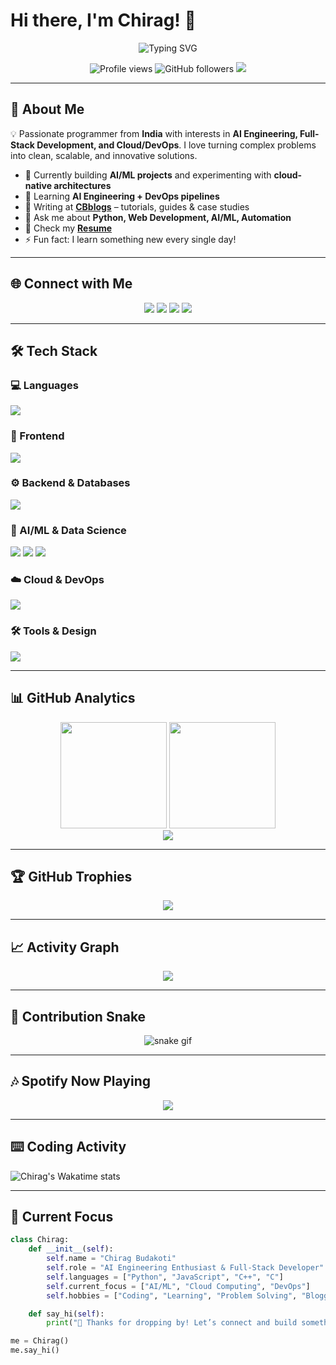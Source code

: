 # Hi there, I'm Chirag! 👋

<div align="center">
  <img src="https://readme-typing-svg.herokuapp.com?font=Fira+Code&weight=500&size=24&pause=1000&color=36BCF7&center=true&vCenter=true&width=600&lines=AI+Engineering+Enthusiast;Full+Stack+Developer;Python+Specialist;DevOps+Learner;Always+Building+Something+New!" alt="Typing SVG" />
</div>

<p align="center">
  <img src="https://komarev.com/ghpvc/?username=cbcodes03&label=Profile%20views&color=36BCF7&style=for-the-badge" alt="Profile views" />
  <img src="https://img.shields.io/github/followers/cbcodes03?label=Followers&style=for-the-badge&logo=github" alt="GitHub followers" />
  <img src="https://img.shields.io/badge/From-India-ff9933?style=for-the-badge&logo=google-earth&logoColor=white" />
</p>

---

## 🚀 About Me  

💡 Passionate programmer from **India** with interests in **AI Engineering, Full-Stack Development, and Cloud/DevOps**. I love turning complex problems into clean, scalable, and innovative solutions.  

- 🔭 Currently building **AI/ML projects** and experimenting with **cloud-native architectures**  
- 🌱 Learning **AI Engineering + DevOps pipelines**  
- 📝 Writing at **[CBblogs](https://yourbloglink.com)** – tutorials, guides & case studies  
- 💬 Ask me about **Python, Web Development, AI/ML, Automation**  
- 📄 Check my **[Resume](resume-link-here.pdf)**  
- ⚡ Fun fact: I learn something new every single day!  

---

## 🌐 Connect with Me  

<p align="center">
<a href="https://linkedin.com/in/chirag-budakoti"><img src="https://img.shields.io/badge/Chirag%20Budakoti-0077B5?style=for-the-badge&logo=linkedin&logoColor=white"/></a>
<a href="https://leetcode.com/chirag-budakoti"><img src="https://img.shields.io/badge/LeetCode-FFA116?style=for-the-badge&logo=leetcode&logoColor=black"/></a>
<a href="mailto:chirag@example.com"><img src="https://img.shields.io/badge/Email-D14836?style=for-the-badge&logo=gmail&logoColor=white"/></a>
<a href="https://twitter.com/username"><img src="https://img.shields.io/badge/Twitter-1DA1F2?style=for-the-badge&logo=twitter&logoColor=white"/></a>
</p>

---

## 🛠️ Tech Stack  

### 💻 Languages  
<p>
<img src="https://skillicons.dev/icons?i=python,js,cpp,c,php&theme=dark" />
</p>

### 🎨 Frontend  
<p>
<img src="https://skillicons.dev/icons?i=react,vue,html,css,tailwind,reactnative&theme=dark" />
</p>

### ⚙️ Backend & Databases  
<p>
<img src="https://skillicons.dev/icons?i=django,flask,nodejs,express,mongodb,postgres,mysql,redis&theme=dark" />
</p>

### 🤖 AI/ML & Data Science  
<p>
<img src="https://skillicons.dev/icons?i=tensorflow,opencv&theme=dark" />
<img src="https://img.shields.io/badge/Scikit--Learn-F7931E?style=for-the-badge&logo=scikit-learn&logoColor=white" />
<img src="https://img.shields.io/badge/Pandas-150458?style=for-the-badge&logo=pandas&logoColor=white" />
</p>

### ☁️ Cloud & DevOps  
<p>
<img src="https://skillicons.dev/icons?i=aws,gcp,azure,docker,kubernetes,jenkins,linux,git&theme=dark" />
</p>

### 🛠️ Tools & Design  
<p>
<img src="https://skillicons.dev/icons?i=figma,postman,vscode&theme=dark" />
</p>

---

## 📊 GitHub Analytics  

<div align="center">
  <img height="170em" src="https://github-readme-stats.vercel.app/api?username=cbcodes03&show_icons=true&theme=algolia&count_private=true&hide_border=true" />
  <img height="170em" src="https://github-readme-stats.vercel.app/api/top-langs/?username=cbcodes03&layout=compact&langs_count=8&theme=algolia&hide_border=true"/>
</div>  

<div align="center">
  <img src="https://github-readme-streak-stats.herokuapp.com/?user=cbcodes03&theme=algolia&hide_border=true" />
</div>  

---

## 🏆 GitHub Trophies  

<div align="center">
  <img src="https://github-profile-trophy.vercel.app/?username=cbcodes03&theme=algolia&margin-w=8&no-bg=true&no-frame=true" />
</div>  

---

## 📈 Activity Graph  

<div align="center">
  <img src="https://github-readme-activity-graph.vercel.app/graph?username=cbcodes03&theme=react-dark&bg_color=0d1117&hide_border=true&line=58a6ff&point=36bcf7&area=true" />
</div>  

---

## 🐍 Contribution Snake  

<div align="center">
  <img src="https://github.com/cbcodes03/cbcodes03/blob/output/github-contribution-grid-snake.svg" alt="snake gif" />
</div>

---

## 🎶 Spotify Now Playing  

<div align="center">
  <img src="https://spotify-github-profile.vercel.app/api/view?uid=YOUR_SPOTIFY_ID&cover_image=true&theme=novatorem&bar_color=36BCF7&bar_color_cover=true" />
</div>  

---

## ⌨️ Coding Activity  

![Chirag's Wakatime stats](https://github-readme-stats.vercel.app/api/wakatime?username=cbcodes03&layout=compact&theme=algolia)

---

## 🎯 Current Focus  

```python
class Chirag:
    def __init__(self):
        self.name = "Chirag Budakoti"
        self.role = "AI Engineering Enthusiast & Full-Stack Developer"
        self.languages = ["Python", "JavaScript", "C++", "C"]
        self.current_focus = ["AI/ML", "Cloud Computing", "DevOps"]
        self.hobbies = ["Coding", "Learning", "Problem Solving", "Blogging"]

    def say_hi(self):
        print("🚀 Thanks for dropping by! Let’s connect and build something amazing together!")

me = Chirag()
me.say_hi()
